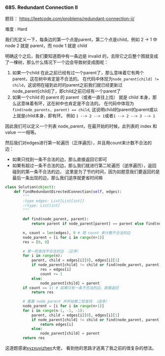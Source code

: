 ### 685. Redundant Connection II

题目： 
<https://leetcode.com/problems/redundant-connection-ii/>


难度 : Hard



我们先定义一下，每条边的第一个点是parent，第二个点是child，例如 2 -> 1 中 node 2 就是 parent，而 node 1 就是 child

明确这个之后，我们要知道图中有一条边是 invalid 的，去除它之后整个图就变成了一棵树，那么什么情况下一个边会导致树变成图呢：

1. 如果一个child 在此之前已经有过一个parent了，那么意味着它有两个parent，这在树中肯定是不合法的。
在代码中体现为```node_parent[child] != child```，这说明在碰到此时的parent之前我们就已经更新过node_parent[child]了，即child之前已经有一个parent了
2. 如果一个child 的 parent 的 parent（或者一直往上找） 就是 child 本身，那么这意味着有环，这在树中也肯定是不合法的。
在代码中体现为```find(node_parents, parent) == child```, 这说明child的parent的parent或以上就是child本身，即有环。
例如 ```1 --> 2 --> 1```或者```1 --> 2 --> 3 --> 1```

因此我们可以定义一个列表 node_parent，在最开始的时候，此列表的 index 和 value 一一相等。

然后我们对edges进行第一轮遍历（正序遍历），并且用count来计数不合法的边：
- 如果只找到一条不合法的边，那么直接返回它即可
- 如果有超过一条不合法的边，那么我们就进行第二轮遍历（逆序遍历），返回碰到的第一条不合法的边，
这里是为了节约时间，因为如题意我们要返回的是最后一条出现的边，那么我们逆序就更省时间嘛


```python
class Solution(object):
    def findRedundantDirectedConnection(self, edges):
        """
        :type edges: List[List[int]]
        :rtype: List[int]
        """
    
        def find(node_parent, parent):
            return parent if node_parent[parent] == parent else find(node_parent, node_parent[parent])
        
        n, count = len(edges), 0 # 用 count 来计数不合法的边
        node_parent = [i for i in range(n+1)]
        res = [0, 0]
        
        # 第一轮查找不合法的边 （正序）
        for i in range(n):
            parent, child = edges[i][0], edges[i][1]
            if node_parent[child] != child or find(node_parent, parent) == child:
                res = edges[i]
                count += 1
            else:
                node_parent[child] = parent
        if count == 1: # 如果只有一条不合法的边，直接返回
            return res 
        
        # 重置 node_parent 并开始第二轮查找 （逆序）
        node_parent = [i for i in range(n+1)]
        for i in range(n-1, -1, -1):
            parent, child = edges[i][0], edges[i][1]
            if node_parent[child] != child or find(node_parent, parent) == child:
                return edges[i]
            else:
                node_parent[child] = parent
        return res
```
这道题感谢[xyzxuyizhen](https://leetcode.com/problems/redundant-connection-ii/discuss/128596/Easy-to-understand-Java-Solution-Union-Find)大佬，
看到他的思路才逃离了我之前的很复杂的想法。
